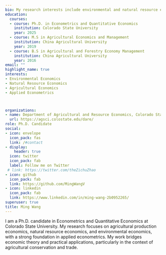 ```yaml
---
bio: My research interests include environmental and natural resource economics, applied econometrics.
education:
  courses:
  - course: Ph.D. in Econometrics and Quantitative Economics
    institution: Colorado State University
    year: 2025 
  - course: M.S in Agricultural Economics and Management
    institution: China Agricultural University
    year: 2019
  - course: B.S in Agricultural and Forestry Economy Management
    institution: China Agricultural University
    year: 2016
email: ""
highlight_name: true
interests:
- Environmental Economics
- Natural Resource Economics
- Agricultural Economics
- Applied Econometrics



organizations:
- name: Department of Agricultural and Resource Economics, Colorado State University
  url: https://agsci.colostate.edu/dare/
role: Ph.D. Candidate
social:
- icon: envelope
  icon_pack: fas
  link: /#contact
- display:
    header: true
  icon: twitter
  icon_pack: fab
  label: Follow me on Twitter
 # link: https://twitter.com/theZichuZhao
- icon: github
  icon_pack: fab
  link: https://github.com/MingWangV
- icon: linkedin
  icon_pack: fab
  link: https://www.linkedin.com/in/ming-wang-2b0952265/
superuser: true
title: Ming Wang
---
```

I am a Ph.D. candidate in Econometrics and Quantitative Economics at Colorado State University. My research focuses on agricultural production economics, natural resource economics, and environmental economics, with a strong foundation in applied econometrics. My work bridges economic theory and practical applications, particularly in the context of agricultural conservation and trade. 


